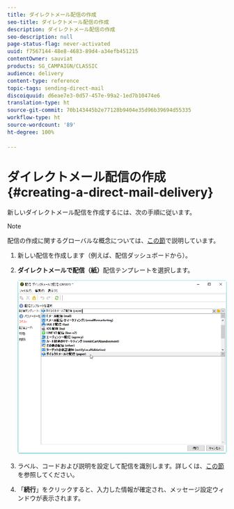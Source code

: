 ```yaml
---
title: ダイレクトメール配信の作成
seo-title: ダイレクトメール配信の作成
description: ダイレクトメール配信の作成
seo-description: null
page-status-flag: never-activated
uuid: f7567144-48e8-4683-89d4-a34efb451215
contentOwner: sauviat
products: SG_CAMPAIGN/CLASSIC
audience: delivery
content-type: reference
topic-tags: sending-direct-mail
discoiquuid: d6eae7e3-0d57-457e-99a2-1ed7b10474e6
translation-type: ht
source-git-commit: 70b143445b2e77128b9404e35d96b39694d55335
workflow-type: ht
source-wordcount: '89'
ht-degree: 100%

---
```



# ダイレクトメール配信の作成{#creating-a-direct-mail-delivery}

新しいダイレクトメール配信を作成するには、次の手順に従います。

>[!NOTE]
>
>配信の作成に関するグローバルな概念については、[この節](../../delivery/using/steps-about-delivery-creation-steps.md)で説明しています。

1. 新しい配信を作成します（例えば、配信ダッシュボードから）。
1. **ダイレクトメールで配信（紙）**&#x200B;配信テンプレートを選択します。

   ![](assets/direct_mail.png)

1. ラベル、コードおよび説明を設定して配信を識別します。詳しくは、[この節](../../delivery/using/steps-create-and-identify-the-delivery.md#identifying-the-delivery)を参照してください。
1. 「**続行**」をクリックすると、入力した情報が確定され、メッセージ設定ウィンドウが表示されます。
